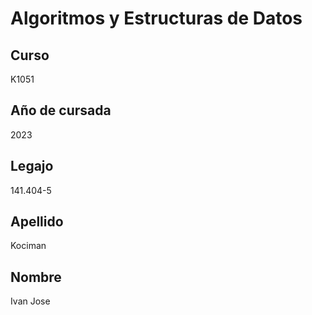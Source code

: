 # Algoritmos y Estructuras de Datos

## **Curso** 
K1051
## **Año de cursada** 
2023
## **Legajo** 
141.404-5
## **Apellido** 
Kociman
## **Nombre** 
Ivan Jose
